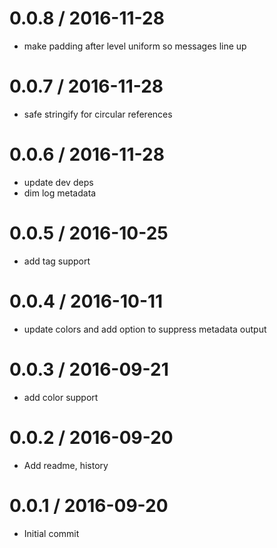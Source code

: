 
0.0.8 / 2016-11-28
==================

  * make padding after level uniform so messages line up

0.0.7 / 2016-11-28
==================

  * safe stringify for circular references

0.0.6 / 2016-11-28
==================

  * update dev deps
  * dim log metadata

0.0.5 / 2016-10-25
==================

  * add tag support

0.0.4 / 2016-10-11
==================

  * update colors and add option to suppress metadata output

0.0.3 / 2016-09-21
==================

  * add color support

0.0.2 / 2016-09-20
==================

  * Add readme, history

0.0.1 / 2016-09-20
==================

  * Initial commit
